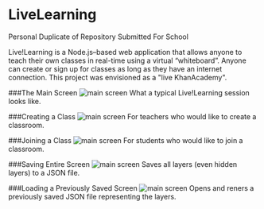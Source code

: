# LiveLearning
Personal Duplicate of Repository Submitted For School

Live!Learning is a Node.js–based web application that allows anyone to teach their own classes in real-time using a virtual “whiteboard”. Anyone can create or sign up for classes as long as they have an internet connection. This project was envisioned as a "live KhanAcademy".

###The Main Screen
![main screen](sreenshots/whiteboard.png)
What a typical Live!Learning session looks like.

###Creating a Class
![main screen](sreenshots/create_class.png)
For teachers who would like to create a classroom.

###Joining a Class
![main screen](sreenshots/join_class.png)
For students who would like to join a classroom.

###Saving Entire Screen
![main screen](sreenshots/save_as.png)
Saves all layers (even hidden layers) to a JSON file.

###Loading a Previously Saved Screen
![main screen](sreenshots/open.png)
Opens and reners a previously saved JSON file representing the layers.

